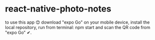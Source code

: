# react-native-photo-notes

to use this app 😊 download "expo Go" on your mobile device,
install the local repository,
run from terminal: npm start and scan the QR code from "expo Go" ✔.
